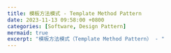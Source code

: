 ```yaml
---
title: 模板方法模式 - Template Method Pattern
date: 2023-11-13 09:58:00 +0800
categories: [Software, Design Pattern]
mermaid: true
excerpt: "模板方法模式（Template Method Pattern） - "
---
```

